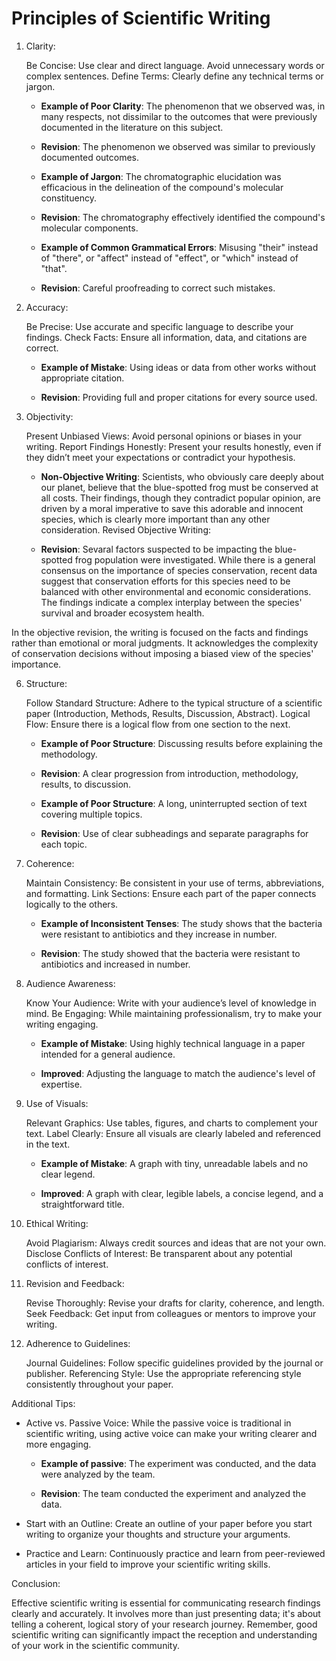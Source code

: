 # Principles of Scientific Writing

1. Clarity:

    Be Concise: Use clear and direct language. Avoid unnecessary words or complex sentences.
    Define Terms: Clearly define any technical terms or jargon.

   - **Example of Poor Clarity**: The phenomenon that we observed was, in many respects, not dissimilar to the outcomes that were previously documented in the literature on this subject.

   - **Revision**: The phenomenon we observed was similar to previously documented outcomes.
  
   - **Example of Jargon**: The chromatographic elucidation was efficacious in the delineation of the compound's molecular constituency.

   - **Revision**: The chromatography effectively identified the compound's molecular components.

   - **Example of Common Grammatical Errors**: Misusing "their" instead of "there", or "affect" instead of "effect", or "which" instead of "that".

   - **Revision**: Careful proofreading to correct such mistakes.

2. Accuracy:

    Be Precise: Use accurate and specific language to describe your findings.
    Check Facts: Ensure all information, data, and citations are correct.

   - **Example of Mistake**: Using ideas or data from other works without appropriate citation.

   - **Revision**: Providing full and proper citations for every source used.

4. Objectivity:

    Present Unbiased Views: Avoid personal opinions or biases in your writing.
    Report Findings Honestly: Present your results honestly, even if they didn’t meet your expectations or contradict your hypothesis.

   - **Non-Objective Writing**: Scientists, who obviously care deeply about our planet, believe that the blue-spotted frog must be conserved at all costs. Their findings, though they contradict popular opinion, are driven by a moral imperative to save this adorable and innocent species, which is clearly more important than any other consideration.
Revised Objective Writing:

   - **Revision**: Sevaral factors suspected to be impacting the blue-spotted frog population were investigated. While there is a general consensus on the importance of species conservation, recent data suggest that conservation efforts for this species need to be balanced with other environmental and economic considerations. The findings indicate a complex interplay between the species' survival and broader ecosystem health.

In the objective revision, the writing is focused on the facts and findings rather than emotional or moral judgments. It acknowledges the complexity of conservation decisions without imposing a biased view of the species' importance.

6. Structure:

    Follow Standard Structure: Adhere to the typical structure of a scientific paper (Introduction, Methods, Results, Discussion, Abstract).
    Logical Flow: Ensure there is a logical flow from one section to the next.

   - **Example of Poor Structure**: Discussing results before explaining the methodology.
 
   - **Revision**: A clear progression from introduction, methodology, results, to discussion.

   - **Example of Poor Structure**: A long, uninterrupted section of text covering multiple topics.

   - **Revision**: Use of clear subheadings and separate paragraphs for each topic.

7. Coherence:

    Maintain Consistency: Be consistent in your use of terms, abbreviations, and formatting.
    Link Sections: Ensure each part of the paper connects logically to the others.

   - **Example of Inconsistent Tenses**: The study shows that the bacteria were resistant to antibiotics and they increase in number.
 
   - **Revision**: The study showed that the bacteria were resistant to antibiotics and increased in number.
  
8. Audience Awareness:

    Know Your Audience: Write with your audience’s level of knowledge in mind.
    Be Engaging: While maintaining professionalism, try to make your writing engaging.

   - **Example of Mistake**: Using highly technical language in a paper intended for a general audience.

   - **Improved**: Adjusting the language to match the audience's level of expertise.

9. Use of Visuals:

    Relevant Graphics: Use tables, figures, and charts to complement your text.
    Label Clearly: Ensure all visuals are clearly labeled and referenced in the text.

   - **Example of Mistake**: A graph with tiny, unreadable labels and no clear legend.

   - **Improved**: A graph with clear, legible labels, a concise legend, and a straightforward title.

10. Ethical Writing:

    Avoid Plagiarism: Always credit sources and ideas that are not your own.
    Disclose Conflicts of Interest: Be transparent about any potential conflicts of interest.

11. Revision and Feedback:

    Revise Thoroughly: Revise your drafts for clarity, coherence, and length.
    Seek Feedback: Get input from colleagues or mentors to improve your writing.

12. Adherence to Guidelines:

    Journal Guidelines: Follow specific guidelines provided by the journal or publisher.
    Referencing Style: Use the appropriate referencing style consistently throughout your paper.

Additional Tips:

* Active vs. Passive Voice: While the passive voice is traditional in scientific writing, using active voice can make your writing clearer and more engaging.

   - **Example of passive**: The experiment was conducted, and the data were analyzed by the team.
   
   - **Revision**: The team conducted the experiment and analyzed the data.

* Start with an Outline: Create an outline of your paper before you start writing to organize your thoughts and structure your arguments.

* Practice and Learn: Continuously practice and learn from peer-reviewed articles in your field to improve your scientific writing skills.

Conclusion:

Effective scientific writing is essential for communicating research findings clearly and accurately. It involves more than just presenting data; it's about telling a coherent, logical story of your research journey. Remember, good scientific writing can significantly impact the reception and understanding of your work in the scientific community.
